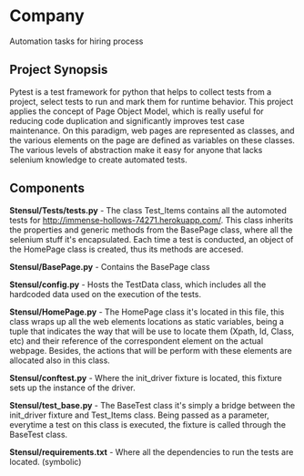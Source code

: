# Company
Automation tasks for hiring process

**Project Synopsis**
------------------------------

Pytest is a test framework for python that helps to collect tests from a project, select tests to run and mark them for runtime behavior. This project applies the concept of Page Object Model, which is really useful for reducing code duplication and significantly improves test case maintenance. On this paradigm, web pages are represented as classes, and the various elements on the page are defined as variables on these classes. The various levels of abstraction make it easy for anyone that lacks selenium knowledge to create automated tests.

**Components**
------------------------------
**Stensul/Tests/tests.py**  - The class Test_Items contains all the automoted tests for http://immense-hollows-74271.herokuapp.com/. This class inherits the properties and generic methods from the BasePage class, where all the selenium stuff it's encapsulated. Each time a test is conducted, an object of the HomePage class is created, thus its methods are accesed.

**Stensul/BasePage.py** - Contains the BasePage class

**Stensul/config.py** - Hosts the TestData class, which includes all the hardcoded data used on the execution of the tests.

**Stensul/HomePage.py** - The HomePage class it's located in this file, this class wraps up all the web elements locations as static variables, being a tuple that indicates the way that will be use to locate them (Xpath, Id, Class, etc) and their reference of the correspondent element on the actual webpage. Besides, the actions that will be perform with these elements are allocated also in this class.

**Stensul/conftest.py** - Where the init_driver fixture is located, this fixture sets up the instance of the driver.

**Stensul/test_base.py** - The BaseTest class it's simply a bridge between the init_driver fixture and Test_Items class. Being passed as a parameter, everytime a test on this class is executed, the fixture is called through the BaseTest class.

**Stensul/requirements.txt** - Where all the dependencies to run the tests are located. (symbolic)







